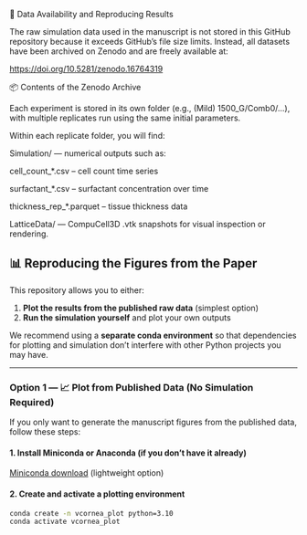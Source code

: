 📂 Data Availability and Reproducing Results

The raw simulation data used in the manuscript is not stored in this GitHub repository because it exceeds GitHub’s file size limits.
Instead, all datasets have been archived on Zenodo and are freely available at:

https://doi.org/10.5281/zenodo.16764319

📦 Contents of the Zenodo Archive

  Each experiment is stored in its own folder (e.g., (Mild) 1500_G/Comb0/...), with multiple replicates run using the same initial parameters.
  
  Within each replicate folder, you will find:
  
  Simulation/ — numerical outputs such as:
  
  cell_count_*.csv – cell count time series
  
  surfactant_*.csv – surfactant concentration over time
  
  thickness_rep_*.parquet – tissue thickness data
  
  LatticeData/ — CompuCell3D .vtk snapshots for visual inspection or rendering.

## 📊 Reproducing the Figures from the Paper

This repository allows you to either:

1. **Plot the results from the published raw data** (simplest option)  
2. **Run the simulation yourself** and plot your own outputs  

We recommend using a **separate conda environment** so that dependencies for plotting and simulation don’t interfere with other Python projects you may have.

---

### Option 1 — 📈 Plot from Published Data (No Simulation Required)

If you only want to generate the manuscript figures from the published data, follow these steps:

#### 1. Install Miniconda or Anaconda (if you don’t have it already)
[Miniconda download](https://docs.conda.io/en/latest/miniconda.html) (lightweight option)

#### 2. Create and activate a plotting environment
```bash
conda create -n vcornea_plot python=3.10
conda activate vcornea_plot
```
